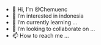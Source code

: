 - 👋 Hi, I’m @Chemuenc
- 👀 I’m interested in indonesia
- 🌱 I’m currently learning ...
- 💞️ I’m looking to collaborate on ...
- 📫 How to reach me ...

<!---
Chemuenc/Chemuenc is a ✨ special ✨ repository because its `README.md` (this file) appears on your GitHub profile.
You can click the Preview link to take a look at your changes.
--->
